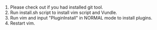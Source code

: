 1) Please check out if you had installed git tool.
2) Run install.sh script to install vim script and Vundle.
3) Run vim and input "PluginInstall" in NORMAL mode to install plugins.
4) Restart vim.
